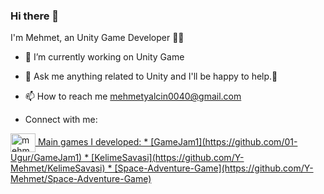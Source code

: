 ### Hi there 👋

I'm Mehmet,  an Unity Game Developer 👨‍💻 
- 🔭 I’m currently working on Unity  Game 

- 💬 Ask me anything related to Unity and I'll be happy to help.<font style="vertical-align: inherit;"><font style="vertical-align: inherit;">💪</font></font>

- 📫 How to reach me mehmetyalcin0040@gmail.com
- Connect with me:
<a href="https://www.linkedin.com/in/mehmet-yal%C3%A7in-25402b212/" rel="nofollow">
 <img align="center" src="https://raw.githubusercontent.com/rahuldkjain/github-profile-readme-generator/master/src/images/icons/Social/linked-in-alt.svg" alt="mehmetyalcin" height="30" width="40" style="max-width: 100%;">
Main games I developed:
* [GameJam1](https://github.com/01-Ugur/GameJam1)
* [KelimeSavasi](https://github.com/Y-Mehmet/KelimeSavasi)
* [Space-Adventure-Game](https://github.com/Y-Mehmet/Space-Adventure-Game)




